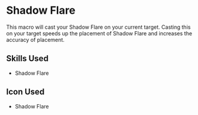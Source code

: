 # Shadow Flare

This macro will cast your Shadow Flare on your current target. Casting this on your target speeds up the placement of Shadow Flare and increases the accuracy of placement. 

## Skills Used

 - Shadow Flare


## Icon Used

 - Shadow Flare